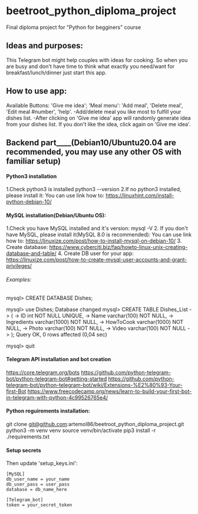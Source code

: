 # beetroot_python_diploma_project
Final diploma project for "Python for begginers" course

## Ideas and purposes:
This Telegram bot might help couples with ideas for cooking. 
So when you are busy and don't have time to think what exactly you need/want for breakfast/lunch/dinner just start this app.

## How to use app:
Available Buttons: 'Give me idea'; 'Meal menu': 'Add meal', 'Delete meal', 'Edit meal #number', 'help'.
-Add/delete meal you like most to fulfill your dishes list. 
-After clicking on 'Give me idea' app will randomly generate idea from your dishes list. If you don't like the idea, click again on 'Give me idea'.


## Backend part____(Debian10/Ubuntu20.04 are recommended, you may use any other OS with familiar setup)

#### Python3 installation
1.Check python3 is installed
python3 --version 
2.If no python3 installed, please install it:
You can use link how to: https://linuxhint.com/install-python-debian-10/
#### MySQL installation(Debian/Ubuntu OS):
1.Check you have MySQL installed and it's version:
mysql -V
2. If you don't have MySQL, please install it(MySQL 8.0 is recommended):
You can use link how to: https://linuxize.com/post/how-to-install-mysql-on-debian-10/
3. Create database:
https://www.cyberciti.biz/faq/howto-linux-unix-creating-database-and-table/
4. Create DB user for your app:
https://linuxize.com/post/how-to-create-mysql-user-accounts-and-grant-privileges/

###### Examples: 
mysql> CREATE DATABASE Dishes;

mysql> use Dishes;
Database changed
mysql> CREATE TABLE Dishes_List
    -> (
    -> ID int NOT NULL UNIQUE,
    -> Name varchar(100) NOT NULL,
    -> Ingredients varchar(1000) NOT NULL,
    -> HowToCook varchar(1000) NOT NULL,
    -> Photo varchar(100) NOT NULL,
    -> Video varchar(100) NOT NULL
    -> );
Query OK, 0 rows affected (0,04 sec)

mysql> quit

#### Telegram API installation and bot creation
https://core.telegram.org/bots 
https://github.com/python-telegram-bot/python-telegram-bot#getting-started 
https://github.com/python-telegram-bot/python-telegram-bot/wiki/Extensions-%E2%80%93-Your-first-Bot 
https://www.freecodecamp.org/news/learn-to-build-your-first-bot-in-telegram-with-python-4c99526765e4/ 

#### Python reguirements installation:
git clone git@github.com:artemol86/beetroot_python_diploma_project.git
python3 -m venv venv
source venv/bin/activate
pip3 install -r ./requirements.txt


#### Setup secrets
Then update 'setup_keys.ini':

	[MySQL]
	db_user_name = your_name
	db_user_pass = user_pass
	database = db_name_here
	
	[Telegram_bot]
	token = your_secret_token
	

